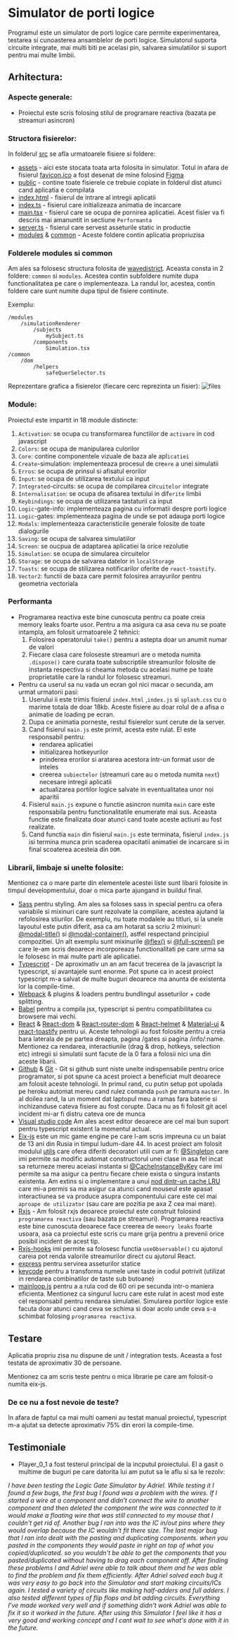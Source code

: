 # Simulator de porti logice

Programul este un simulator de porti logice care permite experimentarea, testarea si cunoasterea ansamblelor de porti logice. Simulatorul suporta circuite integrate, mai multi biti pe acelasi pin, salvarea simulatiilor si suport pentru mai multe limbii.

## Arhitectura:

### Aspecte generale:

-   Proiectul este scris folosing stilul de programare reactiva (bazata pe streamuri asincron)

### Structora fisierelor:

In folderul [src](../src) se afla urmatoarele fisiere si foldere:

-   [assets](../src/assets) - aici este stocata toata arta folosita in simulator. Totul in afara de fisierul [favicon.ico](../src/assets/favicon.ico) a fost desenat de mine folosind [Figma](https://www.figma.com/)
-   [public](../src/public) - contine toate fisierele ce trebuie copiate in folderul dist atunci cand aplicatia e compilata
-   [index.html](../src/index.html) - fisierul de intrare al intregii aplicatii
-   [index.ts](../src/index.ts) - fisierul care initializeaza animatia de incarcare
-   [main.tsx](../src/main.tsx) - fisierul care se ocupa de pornirea aplicatiei. Acest fisier va fi descris mai amanuntit in sectiune `Performanta`
-   [server.ts](../src/server.ts) - fisierul care servest asseturile static in productie
-   [modules](../src/modules) & [common](../src/common) - Aceste foldere contin aplicatia propriuzisa

### Folderele modules si common

Am ales sa folosesc structura folosita de [wavedistrict](https://gitlab.com/wavedistrict/web-client/tree/master/src). Aceasta consta in 2 foldere: `common` si `modules`. Acestea contin subfoldere numite dupa functionalitatea pe care o implementeaza. La randul lor, acestea, contin foldere care sunt numite dupa tipul de fisiere continute.

Exemplu:

```
/modules
    /simulationRenderer
        /subjects
            mySubject.ts
        /components
            Simulation.tsx
/common
    /dom
        /helpers
            safeQuerSelector.ts
```

Reprezentare grafica a fisierelor (fiecare cerc reprezinta un fisier):
![files](../docs/assets/files.png)

### Module:

Proiectul este impartit in 18 module distincte:

1. `Activation`: se ocupa cu transformarea functiilor de `activare` in cod javascript
2. `Colors`: se ocupa de manipularea culorilor
3. `Core`: contine componentele vizuale de baza ale apl`icatiei`
4. `Create`-simulation: implementeaza procesul de cre`ere` a unei simulatii
5. `Erros`: se ocupa de prinsul si afisatul erorilor
6. `Input`: se ocupa de utilizarea textului ca input
7. `Integrated`-circuits: se ocupa de compilarea cir`cuitelor` integrate
8. `Internalisation`: se ocupa de afisarea textului in dif`erite` limbii
9. `Keybindings`: se ocupa de utilizarea tastaturii ca input
10. `Logic`-gate-info: implementeaza pagina cu informatii despre porti logice
11. `Logic`-gates: implementeaza pagina de unde se pot adauga porti logice
12. `Modals`: implementeaza caracteristicile generale folosite de toate dialogurile
13. `Saving`: se ocupa de salvarea simulatiilor
14. `Screen`: se oucpua de adaptarea aplicatiei la orice rezolutie
15. `Simulation`: se ocupa de simularea circuitelor
16. `Storage`: se ocupa de salvarea datelor in `localStorage`
17. `Toasts`: se ocupa de stilizarea notificarilor oferite de `react-toastify`.
18. `Vector2`: functii de baza care permit folosirea arrayurilor pentru geometria vectoriala

### Performanta

-   Programarea reactiva este bine cunoscuta pentru ca poate creia memory leaks foarte usor. Pentru a ma asigura ca asa ceva nu se poate intampla, am folosit urmatoarele 2 tehnici:
    1. Folosirea operatorului `take()` pentru a astepta doar un anumit numar de valori
    2. Fiecare clasa care foloseste streamuri are o metoda numita `.dispose()` care curata toate subscriptile streamurilor folosite de instanta respectiva si cheama metoda cu acelasi nume pe toate proprietatile care la randul lor folosesc streamuri.
-   Pentru ca userul sa nu vada un ecran gol nici macar o secunda, am urmat urmatorii pasi:
    1. Userului ii este trimis fisierul `index.html` ,`index.js` si `splash.css` cu o marime totala de doar 18kb. Aceste fisiere au doar rolul de a afisa o animatie de loading pe ecran.
    2. Dupa ce animatia porneste, restul fisierelor sunt cerute de la server.
    3. Cand fisierul `main.js` este primit, acesta este rulat. El este responsabil pentru:
        - rendarea aplicatiei
        - initializarea hotkeyurilor
        - prinderea erorilor si aratarea acestora intr-un format usor de inteles
        - creerea `subiectelor` (streamuri care au o metoda numita `next`) necesare intregii aplicatii
        - actualizarea portilor logice salvate in eventualitatea unor noi aparitii
    4. Fisierul `main.js` expune o functie asincron numita `main` care este responsabila pentru functionalitatile enumerate mai sus. Aceasta functie este finalizata doar atunci cand toate aceste actiuni au fost realizate.
    5. Cand functia `main` din fisierul `main.js` este terminata, fisierul `index.js` isi termina munca prin scaderea opacitatii animatiei de incarcare si in final scoaterea acesteia din `DOM`.

### Librarii, limbaje si unelte folosite:

Mentionez ca o mare parte din elementele acestei liste sunt libarii folosite in timpul developmentului, doar o mica parte ajungand in buildul final.

-   [Sass](https://sass-lang.com/) pentru styling. Am ales sa foloses sass in special pentru ca ofera variabile si mixinuri care sunt rezolvate la compilare, acestea ajutand la refolosirea stiurilor. De exemplu, nu toate modalele au titluri, si la unele layoutul este putin diferit, asa ca am hotarat sa scriu 2 mixinuri: [@modal-title()](../src/modules/modals/styles/mixins/modal-title.scss) si [@modal-container()](../src/modules/modals/styles/mixins/modal-container.scss), astfel respectand principiul compozitiei. Un alt exemplu sunt mixinurile [@flex()](../src/modules/core/styles/mixins/flex.scss) si [@full-screen()](../src/modules/core/styles/mixins/full-screen.scss) pe care le-am scris deoarece incorporeaza functionalitati pe care urma sa le folosesc in mai multe parti ale aplicatiei.
-   [Typescript](https://www.typescriptlang.org/) - De aproximativ un an am facut trecerea de la javascript la typescript, si avantajele sunt enorme. Pot spune ca in acest proiect typescript m-a salvat de multe buguri deoarece ma anunta de existenta lor la compile-time.
-   [Webpack](https://webpack.js.org/) & plugins & loaders pentru bundlingul asseturilor + code splitting.
-   [Babel](https://babeljs.io/) pentru a compila jsx, typescript si pentru compatibilitatea cu browsere mai vechi.
-   [React](https://reactjs.org/) & [React-dom](https://reactjs.org/docs/react-dom.html) & [React-router-dom](https://www.npmjs.com/package/react-router-dom) & [React-helmet](https://github.com/nfl/react-helmet) & [Material-ui](https://material-ui.com/) & [react-toastify](https://github.com/fkhadra/react-toastify) pentru ui. Aceste tehnologii au fost folosite pentru a creia bara laterala de pe partea dreapta, pagina /gates si pagina /info/:name. Mentionez ca rendarea, interactiunile (drag & drop, hotkeys, selection etc) intregii si simulatii sunt facute de la 0 fara a folosii nici una din aceste libarii.
-   [Github](https://github.com/) & [Git](https://git-scm.com/) - Git si github sunt niste unelte indispensabile pentru orice programator, si pot spune ca acest proiect a beneficiat mult deoarece am folosit aceste tehnologii. In primul rand, cu putin setup pot upolada pe heroku automat mereu cand rulez comanda `push` pe ramura `master`. In al doilea rand, la un moment dat laptopul meu a ramas fara baterie si inchizanduse cateva fisiere au fost corupte. Daca nu as fi folosit git acel incident mi-ar fi distru cateva ore de munca
-   [Visual studio code](https://code.visualstudio.com/) Am ales acest editor deoarece are cel mai bun suport pentru typescript existent la momentul actual.
-   [Eix-js](https://eix-js.github.io/core/) este un mic game engine pe care l-am scris impreuna cu un baiat de 13 ani din Rusia in timpul ludum-dare 44. In acest proiect am folosit modulul [utils](https://github.com/eix-js/utils) care ofera diferiti decoratori utili cum ar fi: [@Singleton](https://github.com/eix-js/utils/blob/master/src/modules/decorators/Singleton.ts) care imi permite sa modific automat constructorul unei clase in asa fel incat sa returneze mereu aceiasi instanta si [@CacheInstanceByKey](https://github.com/eix-js/utils/blob/master/src/modules/decorators/CacheInstancesByKey.ts) care imi permite sa ma asigur ca pentru fiecare cheie exista o singura instants existenta. Am extins si o implementare a unui [nod dintr-un cache LRU](https://github.com/eix-js/utils/blob/master/src/modules/classes/LruCache.ts) care mi-a permis sa ma asigur ca atunci cand mouseul este apasat interactiunea se va produce asupra componentului care este cel mai `aproape de utilizator` (sau care are pozitia pe axa Z cea mai mare).
-   [Rxjs](https://rxjs-dev.firebaseapp.com/) - Am folosit rxjs deoarece proiectul este construit folosind `programarea reactiva` (sau bazata pe streamuri). Programarea reactiva este bine cunoscuta deoarece face creerea de `memory leaks` foarte usoara, asa ca proiectul este scris cu mare grija pentru a prevenii orice posibil incident de acest tip.
-   [Rxjs-hooks](https://github.com/LeetCode-OpenSource/rxjs-hooks) imi permite sa folosesc functia `useObservable()` cu ajutorul careia pot renda valorile streamurilor direct cu ajutorul React.
-   [express](https://expressjs.com/) pentru servirea asseturilor statice
-   [keycode](https://www.npmjs.com/package/keycode) pentru a transforma numele unei taste in codul potrivit (utilizat in rendarea combinatilor de taste sub butoane)
-   [mainloop.js](https://github.com/IceCreamYou/MainLoop.js?utm_source=recordnotfound.com) pentru a a rula cod de 60 ori pe secunda intr-o maniera eficienta. Mentionez ca singurul lucru care este rulat in acest mod este cel responsabil pentru rendarea simulatiei. Simularea portilor logice este facuta doar atunci cand ceva se schima si doar acolo unde ceva s-a schimbat folosing `programarea reactiva`.

## Testare

Aplicatia propriu zisa nu dispune de unit / integration tests. Aceasta a fost testata de aproximativ 30 de persoane.

Mentionez ca am scris teste pentru o mica librarie pe care am folosit-o numita eix-js.

### De ce nu a fost nevoie de teste?

In afara de faptul ca mai multi oameni au testat manual proiectul, typescript m-a ajutat sa detecte aproximativ 75% din erori la compile-time.

## Testimoniale

-   Player_0_1 a fost testerul principal de la incputul proiectului. El a gasit o multime de buguri pe care datorita lui am putut sa le aflu si sa le rezolv:

_I have been testing the Logic Gate Simulator by Adriel. While testing it I found a few bugs, the first bug I found was a problem with the wires. If I started a wire at a component and didn't connect the wire to another component and then deleted the component the wire was connected to it would make a floating wire that was still connected to my mouse that I couldn't get rid of. Another bug I ran into was the IC in/out pins where they would overlap because the IC wouldn't fit there size. The last major bug that I ran into dealt with the pasting and duplicating components. when you pasted in the components they would paste in right on top of what you copied/duplicated. so you wouldn't be able to get the components that you pasted/duplicated without having to drag each component off. After finding these problems I and Adriel were able to talk about them and he was able to find the problem and fix them efficiently. After Adriel solved each bug it was very easy to go back into the Simulator and start making circuits/ICs again. I tested a variety of circuits like making half-adders and full adders. I also tested different types of flip flops and bit adding circuits. Everything I've made worked very well and if something didn't work Adriel was able to fix it so it worked in the future. After using this Simulator I feel like it has a very good and working concept and I cant wait to see what's done with it in the future._
